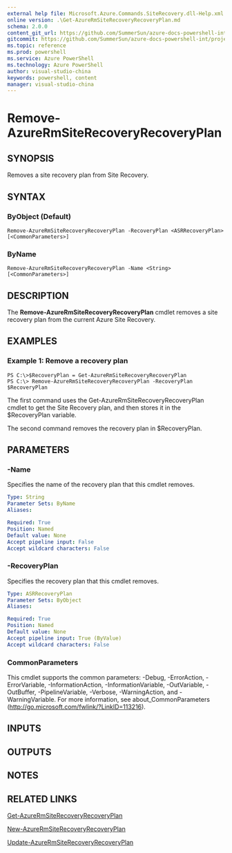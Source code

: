 ```yaml
---
external help file: Microsoft.Azure.Commands.SiteRecovery.dll-Help.xml
online version: .\Get-AzureRmSiteRecoveryRecoveryPlan.md
schema: 2.0.0
content_git_url: https://github.com/SummerSun/azure-docs-powershell-int/projects/azure-docs-powershell-int/azureps-cmdlets-docs/ResourceManager/AzureRM.SiteRecovery/v2.0/CmdletMDs/Remove-AzureRmSiteRecoveryRecoveryPlan.md
gitcommit: https://github.com/SummerSun/azure-docs-powershell-int/projects/azure-docs-powershell-int/azureps-cmdlets-docs/ResourceManager/AzureRM.SiteRecovery/v2.0/CmdletMDs/Remove-AzureRmSiteRecoveryRecoveryPlan.md
ms.topic: reference
ms.prod: powershell
ms.service: Azure PowerShell
ms.technology: Azure PowerShell
author: visual-studio-china
keywords: powershell, content
manager: visual-studio-china
---
```


# Remove-AzureRmSiteRecoveryRecoveryPlan

## SYNOPSIS
Removes a site recovery plan from Site Recovery.

## SYNTAX

### ByObject (Default)
```
Remove-AzureRmSiteRecoveryRecoveryPlan -RecoveryPlan <ASRRecoveryPlan> [<CommonParameters>]
```

### ByName
```
Remove-AzureRmSiteRecoveryRecoveryPlan -Name <String> [<CommonParameters>]
```

## DESCRIPTION
The **Remove-AzureRmSiteRecoveryRecoveryPlan** cmdlet removes a site recovery plan from the current Azure Site Recovery.

## EXAMPLES

### Example 1: Remove a recovery plan
```
PS C:\>$RecoveryPlan = Get-AzureRmSiteRecoveryRecoveryPlan 
PS C:\> Remove-AzureRmSiteRecoveryRecoveryPlan -RecoveryPlan $RecoveryPlan
```

The first command uses the Get-AzureRmSiteRecoveryRecoveryPlan cmdlet to get the Site Recovery plan, and then stores it in the $RecoveryPlan variable.

The second command removes the recovery plan in $RecoveryPlan.

## PARAMETERS

### -Name
Specifies the name of the recovery plan that this cmdlet removes.

```yaml
Type: String
Parameter Sets: ByName
Aliases: 

Required: True
Position: Named
Default value: None
Accept pipeline input: False
Accept wildcard characters: False
```

### -RecoveryPlan
Specifies the recovery plan that this cmdlet removes.

```yaml
Type: ASRRecoveryPlan
Parameter Sets: ByObject
Aliases: 

Required: True
Position: Named
Default value: None
Accept pipeline input: True (ByValue)
Accept wildcard characters: False
```

### CommonParameters
This cmdlet supports the common parameters: -Debug, -ErrorAction, -ErrorVariable, -InformationAction, -InformationVariable, -OutVariable, -OutBuffer, -PipelineVariable, -Verbose, -WarningAction, and -WarningVariable. For more information, see about_CommonParameters (http://go.microsoft.com/fwlink/?LinkID=113216).

## INPUTS

## OUTPUTS

## NOTES

## RELATED LINKS

[Get-AzureRmSiteRecoveryRecoveryPlan](.\Get-AzureRmSiteRecoveryRecoveryPlan.md)

[New-AzureRmSiteRecoveryRecoveryPlan](.\New-AzureRmSiteRecoveryRecoveryPlan.md)

[Update-AzureRmSiteRecoveryRecoveryPlan](.\Update-AzureRmSiteRecoveryRecoveryPlan.md)

